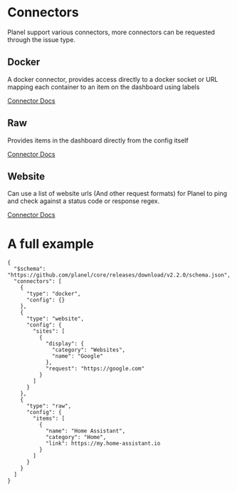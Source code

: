 # Connectors

Planel support various connectors, more connectors can be requested through the issue type.

## Docker

A docker connector, provides access directly to a docker socket or URL mapping each container to an item on the dashboard using labels

[Connector Docs](connectors/docker.md)

## Raw

Provides items in the dashboard directly from the config itself

[Connector Docs](connectors/raw.md)

## Website

Can use a list of website urls (And other request formats) for Planel to ping and check against a status code or response regex.

[Connector Docs](connectors/website.md)

# A full example

```
{
  "$schema": "https://github.com/planel/core/releases/download/v2.2.0/schema.json",
  "connectors": [
    {
      "type": "docker",
      "config": {}
    },
    {
      "type": "website",
      "config": {
        "sites": [
          {
            "display": {
              "category": "Websites",
              "name": "Google"
            },
            "request": "https://google.com"
          }
        ]
      }
    },
    {
      "type": "raw",
      "config": {
        "items": [
          {
            "name": "Home Assistant",
            "category": "Home",
            "link": https://my.home-assistant.io
          }
        ]
      }
    }
  ]
}
```
